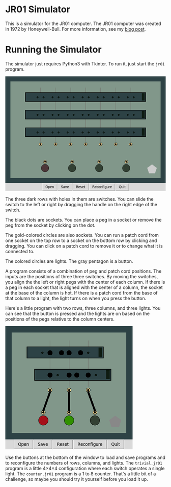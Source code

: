 # JR01 Simulator

This is a simulator for the JR01 computer. The JR01 computer was created in 1972 by Honeywell-Bull. For more information, see my [blog post]( https://medium.com/@jberkenbilt/jr01-2e6a42b6cc92).

# Running the Simulator

The simulator just requires Python3 with Tkinter. To run it, just start the `jr01` program.

![Jr01 Screenshot](screenshot.png)

The three dark rows with holes in them are switches. You can slide the switch to the left or right by dragging the handle on the right edge of the switch.

The black dots are sockets. You can place a peg in a socket or remove the peg from the socket by clicking on the dot.

The gold-colored circles are also sockets. You can run a patch cord from one socket on the top row to a socket on the bottom row by clicking and dragging. You can click on a patch cord to remove it or to change what it is connected to.

The colored circles are lights. The gray pentagon is a button.

A program consists of a combination of peg and patch cord positions. The inputs are the positions of three three switches. By moving the switches, you align the the left or right pegs with the center of each column. If there is a peg in each socket that is aligned with the center of a column, the socket at the base of the column is hot. If there is a patch cord from the base of that column to a light, the light turns on when you press the button.

Here's a little program with two rows, three columns, and three lights. You can see that the button is pressed and the lights are on based on the positions of the pegs relative to the column centers.

![Jr01 Program](program.png)

Use the buttons at the bottom of the window to load and save programs and to reconfigure the numbers of rows, columns, and lights. The `trivial.jr01` program is a little 4×4×4 configuration where each switch operates a single light. The `counter.jr01` program is a 1 to 8 counter. That's a little bit of a challenge, so maybe you should try it yourself before you load it up.
